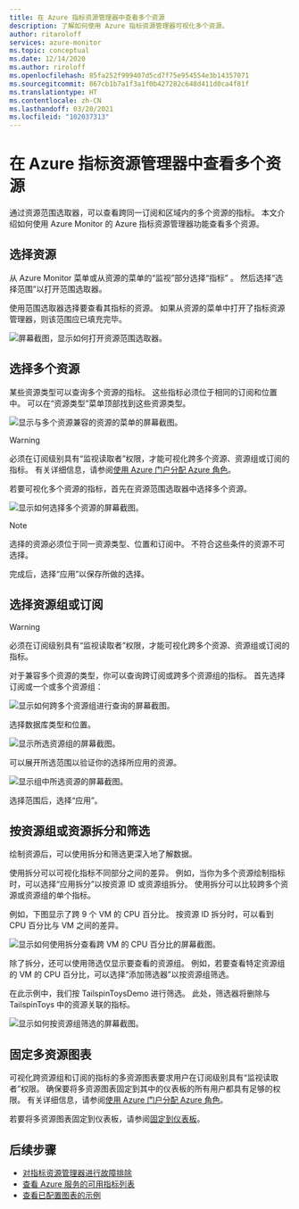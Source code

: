 ```yaml
---
title: 在 Azure 指标资源管理器中查看多个资源
description: 了解如何使用 Azure 指标资源管理器可视化多个资源。
author: ritaroloff
services: azure-monitor
ms.topic: conceptual
ms.date: 12/14/2020
ms.author: riroloff
ms.openlocfilehash: 85fa252f999407d5cd7f75e954554e3b14357071
ms.sourcegitcommit: 867cb1b7a1f3a1f0b427282c648d411d0ca4f81f
ms.translationtype: HT
ms.contentlocale: zh-CN
ms.lasthandoff: 03/20/2021
ms.locfileid: "102037313"
---
```

# <a name="view-multiple-resources-in-the-azure-metrics-explorer"></a>在 Azure 指标资源管理器中查看多个资源

通过资源范围选取器，可以查看跨同一订阅和区域内的多个资源的指标。 本文介绍如何使用 Azure Monitor 的 Azure 指标资源管理器功能查看多个资源。 

## <a name="select-a-resource"></a>选择资源 

从 Azure Monitor 菜单或从资源的菜单的“监视”部分选择“指标”    。 然后选择“选择范围”以打开范围选取器。 

使用范围选取器选择要查看其指标的资源。 如果从资源的菜单中打开了指标资源管理器，则该范围应已填充完毕。 

![屏幕截图，显示如何打开资源范围选取器。](./media/metrics-dynamic-scope/019.png)

## <a name="select-multiple-resources"></a>选择多个资源 

某些资源类型可以查询多个资源的指标。 这些指标必须位于相同的订阅和位置中。 可以在“资源类型”菜单顶部找到这些资源类型。

![显示与多个资源兼容的资源的菜单的屏幕截图。](./media/metrics-dynamic-scope/020.png)

> [!WARNING] 
> 必须在订阅级别具有“监视读取者”权限，才能可视化跨多个资源、资源组或订阅的指标。 有关详细信息，请参阅[使用 Azure 门户分配 Azure 角色](../../role-based-access-control/role-assignments-portal.md)。

若要可视化多个资源的指标，首先在资源范围选取器中选择多个资源。 

![显示如何选择多个资源的屏幕截图。](./media/metrics-dynamic-scope/021.png)

> [!NOTE]
> 选择的资源必须位于同一资源类型、位置和订阅中。 不符合这些条件的资源不可选择。 

完成后，选择“应用”以保存所做的选择。 

## <a name="select-a-resource-group-or-subscription"></a>选择资源组或订阅 

> [!WARNING]
> 必须在订阅级别具有“监视读取者”权限，才能可视化跨多个资源、资源组或订阅的指标。 

对于兼容多个资源的类型，你可以查询跨订阅或跨多个资源组的指标。 首先选择订阅或一个或多个资源组： 

![显示如何跨多个资源组进行查询的屏幕截图。](./media/metrics-dynamic-scope/022.png)

选择数据库类型和位置。 

![显示所选资源组的屏幕截图。](./media/metrics-dynamic-scope/023.png)

可以展开所选范围以验证你的选择所应用的资源。

![显示组中所选资源的屏幕截图。](./media/metrics-dynamic-scope/024.png)

选择范围后，选择“应用”。 

## <a name="split-and-filter-by-resource-group-or-resources"></a>按资源组或资源拆分和筛选

绘制资源后，可以使用拆分和筛选更深入地了解数据。 

使用拆分可以可视化指标不同部分之间的差异。 例如，当你为多个资源绘制指标时，可以选择“应用拆分”以按资源 ID 或资源组拆分。 使用拆分可以比较跨多个资源或资源组的单个指标。  

例如，下图显示了跨 9 个 VM 的 CPU 百分比。 按资源 ID 拆分时，可以看到 CPU 百分比与 VM 之间的差异。 

![显示如何使用拆分查看跨 VM 的 CPU 百分比的屏幕截图。](./media/metrics-dynamic-scope/026.png)

除了拆分，还可以使用筛选仅显示要查看的资源组。  例如，若要查看特定资源组的 VM 的 CPU 百分比，可以选择“添加筛选器”以按资源组筛选。 

在此示例中，我们按 TailspinToysDemo 进行筛选。 此处，筛选器将删除与 TailspinToys 中的资源关联的指标。 

![显示如何按资源组筛选的屏幕截图。](./media/metrics-dynamic-scope/027.png)

## <a name="pin-multiple-resource-charts"></a>固定多资源图表 

可视化跨资源组和订阅的指标的多资源图表要求用户在订阅级别具有“监视读取者”权限。 确保要将多资源图表固定到其中的仪表板的所有用户都具有足够的权限。 有关详细信息，请参阅[使用 Azure 门户分配 Azure 角色](../../role-based-access-control/role-assignments-portal.md)。

若要将多资源图表固定到仪表板，请参阅[固定到仪表板](../essentials/metrics-charts.md#pinning-to-dashboards)。 

## <a name="next-steps"></a>后续步骤

* [对指标资源管理器进行故障排除](../essentials/metrics-troubleshoot.md)
* [查看 Azure 服务的可用指标列表](./metrics-supported.md)
* [查看已配置图表的示例](../essentials/metric-chart-samples.md)